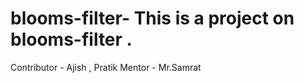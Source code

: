 # blooms-filter- This is a project on blooms-filter .

Contributor - Ajish , Pratik
Mentor  - Mr.Samrat

